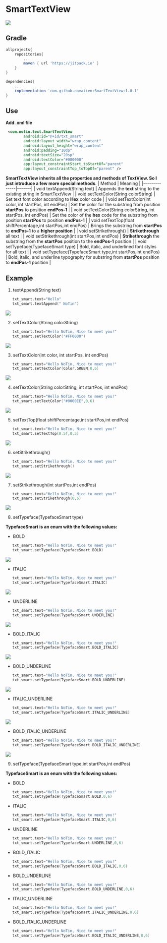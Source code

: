 # SmartTextView

<img src="https://imgur.com/ljunKUQ.png">

## Gradle
```gradle
allprojects{
	repositories{
		...
		maven { url 'https://jitpack.io' }
	}
}

dependencies{
    ...
    implementation 'com.github.novatien:SmartTextView:1.0.1'
}
 ```
## Use
**Add .xml file**
```xml
 <com.notin.text.SmartTextView
        android:id="@+id/txt_smart"
        android:layout_width="wrap_content"
        android:layout_height="wrap_content"
        android:padding="10dp"
        android:textSize="20sp"
        android:textColor="#000000"
        app:layout_constraintStart_toStartOf="parent"
        app:layout_constraintTop_toTopOf="parent" />
```
**SmartTextView inherits all the properties and methods of TextView. So I just introduce a few more special methods.**
| Method | Meaning |
|--------------|-------|
| void textAppend(String text) | Appends the **text** string to the existing string in SmartTextView |
| void setTextColor(String colorString) | Set text font color according to **Hex** color code | 
| void setTextColor(int color, int startPos, int endPos) | Set the color for the substring from position **startPos** to position **endPos-1** | 
| void setTextColor(String colorString, int startPos, int endPos) | Set the color of the **hex** code for the substring from position **startPos** to position **endPos-1** | 
| void setTextTop(float shiftPercentage,int startPos,int endPos) | Brings the substring from **startPos** to **endPos-1** to a **higher position** | 
| void setStrikethrough() | **Strikethrough** all text | 
| void setStrikethrough(int startPos,int endPos) | **Strikethrough** the substring from the **startPos** position to the **endPos-1** position | 
| void setTypeface(TypefaceSmart type) | Bold, italic, and underlined font styles for all text | 
| void setTypeface(TypefaceSmart type,int startPos,int endPos) | Bold, italic, and underline typography for substring from **startPos** position to **endPos-1** position | 
## Example
1. textAppend(String text)
```kotlin
   txt_smart.text="Hello"
   txt_smart.textAppend(" NoTin")
```
<img src="https://imgur.com/QuTM7zy.png">

2. setTextColor(String colorString)
```kotlin
   txt_smart.text="Hello NoTin, Nice to meet you!"
   txt_smart.setTextColor("#FF0000")
```
<img src="https://imgur.com/AZ3u9F3.png">

3. setTextColor(int color, int startPos, int endPos)
```kotlin
   txt_smart.text="Hello NoTin, Nice to meet you!"
   txt_smart.setTextColor(Color.GREEN,0,6)
```
<img src="https://imgur.com/ZY1g1iW.png">

4. setTextColor(String colorString, int startPos, int endPos)
```kotlin
   txt_smart.text="Hello NoTin, Nice to meet you!"
   txt_smart.setTextColor("#0000EE",0,6)
```
<img src="https://imgur.com/0BL48AX.png">

5. setTextTop(float shiftPercentage,int startPos,int endPos)
```kotlin
   txt_smart.text="Hello NoTin, Nice to meet you!"
   txt_smart.setTextTop(0.5f,0,5)
```
<img src="https://imgur.com/L6HXlW2.png">

6. setStrikethrough()
```kotlin
   txt_smart.text="Hello NoTin, Nice to meet you!"
   txt_smart.setStrikethrough()
```
<img src="https://imgur.com/py3toA9.png">

7. setStrikethrough(int startPos,int endPos)
```kotlin
   txt_smart.text="Hello NoTin, Nice to meet you!"
   txt_smart.setStrikethrough(0,6)
```
<img src="https://imgur.com/JE3GLvT.png">

8. setTypeface(TypefaceSmart type)

**TypefaceSmart is an enum with the following values:**
* BOLD
```kotlin
   txt_smart.text="Hello NoTin, Nice to meet you!"
   txt_smart.setTypeface(TypefaceSmart.BOLD)
```
<img src="https://imgur.com/Yomh83B.png">

* ITALIC
```kotlin
   txt_smart.text="Hello NoTin, Nice to meet you!"
   txt_smart.setTypeface(TypefaceSmart.ITALIC)
```
<img src="https://imgur.com/SP4uYAQ.png">

* UNDERLINE
```kotlin
   txt_smart.text="Hello NoTin, Nice to meet you!"
   txt_smart.setTypeface(TypefaceSmart.UNDERLINE)
```
<img src="https://imgur.com/xSfvtik.png">

* BOLD_ITALIC
```kotlin
   txt_smart.text="Hello NoTin, Nice to meet you!"
   txt_smart.setTypeface(TypefaceSmart.BOLD_ITALIC)
```
<img src="https://imgur.com/A7NWUQE.png">

* BOLD_UNDERLINE
```kotlin
   txt_smart.text="Hello NoTin, Nice to meet you!"
   txt_smart.setTypeface(TypefaceSmart.BOLD_UNDERLINE)
```
<img src="https://imgur.com/Jz9Di5m.png">

* ITALIC_UNDERLINE
```kotlin
   txt_smart.text="Hello NoTin, Nice to meet you!"
   txt_smart.setTypeface(TypefaceSmart.ITALIC_UNDERLINE)
```
<img src="https://imgur.com/mWNFt26.png">

* BOLD_ITALIC_UNDERLINE
```kotlin
   txt_smart.text="Hello NoTin, Nice to meet you!"
   txt_smart.setTypeface(TypefaceSmart.BOLD_ITALIC_UNDERLINE)
```
<img src="https://imgur.com/m6bKEZU.png">

9. setTypeface(TypefaceSmart type,int startPos,int endPos)

**TypefaceSmart is an enum with the following values:**
* BOLD
```kotlin
   txt_smart.text="Hello NoTin, Nice to meet you!"
   txt_smart.setTypeface(TypefaceSmart.BOLD,0,6)
```
* ITALIC
```kotlin
   txt_smart.text="Hello NoTin, Nice to meet you!"
   txt_smart.setTypeface(TypefaceSmart.ITALIC,0,6)
```
* UNDERLINE
```kotlin
   txt_smart.text="Hello NoTin, Nice to meet you!"
   txt_smart.setTypeface(TypefaceSmart.UNDERLINE,0,6)
```
* BOLD_ITALIC
```kotlin
   txt_smart.text="Hello NoTin, Nice to meet you!"
   txt_smart.setTypeface(TypefaceSmart.BOLD_ITALIC,0,6)
```
* BOLD_UNDERLINE
```kotlin
   txt_smart.text="Hello NoTin, Nice to meet you!"
   txt_smart.setTypeface(TypefaceSmart.BOLD_UNDERLINE,0,6)
```
* ITALIC_UNDERLINE
```kotlin
   txt_smart.text="Hello NoTin, Nice to meet you!"
   txt_smart.setTypeface(TypefaceSmart.ITALIC_UNDERLINE,0,6)
```
* BOLD_ITALIC_UNDERLINE
```kotlin
   txt_smart.text="Hello NoTin, Nice to meet you!"
   txt_smart.setTypeface(TypefaceSmart.BOLD_ITALIC_UNDERLINE,0,6)
```
 

